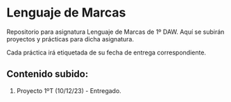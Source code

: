 # Lenguaje de Marcas

Repositorio para asignatura Lenguaje de Marcas de 1º DAW. Aquí se subirán proyectos y prácticas para dicha asignatura.

Cada práctica irá etiquetada de su fecha de entrega correspondiente.

## Contenido subido: 

1. Proyecto 1ºT (10/12/23) - Entregado.
